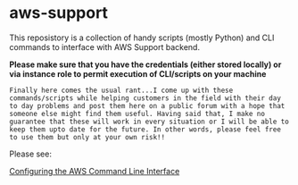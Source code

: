 # aws-support
This reposistory is a collection of handy scripts (mostly Python) and CLI commands to interface with AWS Support backend. 

**Please make sure that you have the credentials (either stored locally) or via instance role to permit execution of CLI/scripts on your machine**

```
Finally here comes the usual rant...I come up with these commands/scripts while helping customers in the field with their day to day problems and post them here on a public forum with a hope that someone else might find them useful. Having said that, I make no guarantee that these will work in every situation or I will be able to keep them upto date for the future. In other words, please feel free to use them but only at your own risk!! 
```

Please see:

[Configuring the AWS Command Line Interface](http://docs.aws.amazon.com/cli/latest/userguide/cli-chap-getting-started.html)



